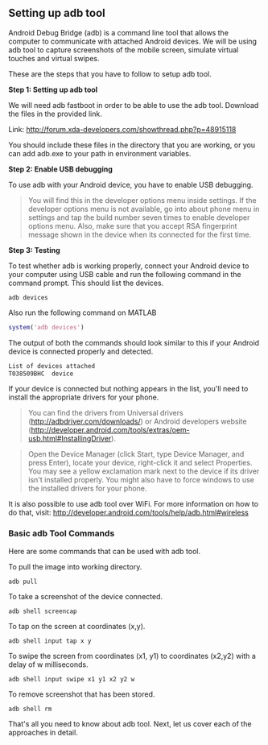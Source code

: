## Setting up adb tool

Android Debug Bridge (adb) is a command line tool that allows the computer to communicate with attached Android devices. We will be using adb tool to capture screenshots of the mobile screen, simulate virtual touches and virtual swipes. 

These are the steps that you have to follow to setup adb tool.

**Step 1: Setting up adb tool**

We will need adb fastboot in order to be able to use the adb tool. Download the files in the provided link. 

Link: http://forum.xda-developers.com/showthread.php?p=48915118

You should include these files in the directory that you are working, or you can add adb.exe to your path in environment variables.

**Step 2: Enable USB debugging**

To use adb with your Android device, you have to enable USB debugging. 

> You will find this in the developer options menu inside settings. If the developer options menu is not available, go into about phone menu in settings and tap the build number seven times to enable developer options menu. Also, make sure that you accept RSA fingerprint message shown in the device when its connected for the first time.

**Step 3: Testing**

To test whether adb is working properly, connect your Android device to your computer using USB cable and run the following command in the command prompt. This should list the devices.

```
adb devices
```

Also run the following command on MATLAB

```MATLAB
system('adb devices')
```

The output of both the commands should look similar to this if your Android device is connected properly and detected.

```C
List of devices attached  
T038509BHC	device
```

If your device is connected but nothing appears in the list, you'll need to install the appropriate drivers for your phone. 

> You can find the drivers from Universal drivers (http://adbdriver.com/downloads/) or Android developers website (http://developer.android.com/tools/extras/oem-usb.html#InstallingDriver).

> Open the Device Manager (click Start, type Device Manager, and press Enter), locate your device, right-click it and select Properties. You may see a yellow exclamation mark next to the device if its driver isn't installed properly. You might also have to force windows to use the installed drivers for your phone.

It is also possible to use adb tool over WiFi. For more information on how to do that, visit: http://developer.android.com/tools/help/adb.html#wireless

### Basic adb Tool Commands

Here are some commands that can be used with adb tool.

To pull the image into working directory.

```
adb pull 
```

To take a screenshot of the device connected.

```
adb shell screencap 
```

To tap on the screen at coordinates (x,y).

```
adb shell input tap x y
```

To swipe the screen from coordinates (x1, y1) to coordinates (x2,y2) with a delay of w milliseconds.

```
adb shell input swipe x1 y1 x2 y2 w
```

To remove screenshot that has been stored.

```
adb shell rm 
```

That's all you need to know about adb tool. Next, let us cover each of the approaches in detail.